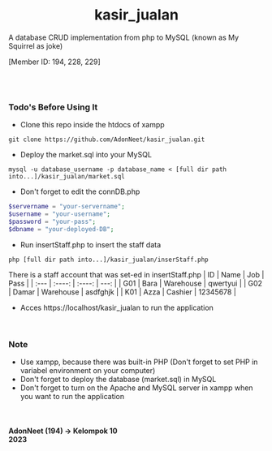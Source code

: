 <h1 align= "center">
  <b>
    kasir_jualan
  </b>
</h1>

A database CRUD implementation from php to MySQL (known as My Squirrel as joke)  

[Member ID: 194, 228, 229]

<br><br>

### Todo's Before Using It   

+ Clone this repo inside the htdocs of xampp

```terminal
git clone https://github.com/AdonNeet/kasir_jualan.git
```

+ Deploy the market.sql into your MySQL

```terminal
mysql -u database_username -p database_name < [full dir path into...]/kasir_jualan/market.sql
```

+ Don't forget to edit the connDB.php

```php
$servername = "your-servername";
$username = "your-username";
$password = "your-pass";
$dbname = "your-deployed-DB";

```

+ Run insertStaff.php to insert the staff data
```terminal
php [full dir path into...]/kasir_jualan/inserStaff.php
```
There is a staff account that was set-ed in insertStaff.php
| ID    | Name         | Job         | Pass         |
| :---  |    :----:    |    :----:   |         ---: |
| G01   | Bara         | Warehouse   | qwertyui     |
| G02   | Damar        | Warehouse   | asdfghjk     |
| K01   | Azza         | Cashier     | 12345678     |

+ Acces https://localhost/kasir_jualan to run the application



<br>

### Note   
+ Use xampp, because there was built-in PHP (Don't forget to set PHP in variabel environment on your computer) 
+ Don't forget to deploy the database (market.sql) in MySQL
+ Don't forget to turn on the Apache and MySQL server in xampp when you want to run the application


<br>


<h4 align= "left">
  AdonNeet (194)  -> Kelompok 10  <br>
    2023
</h4>
